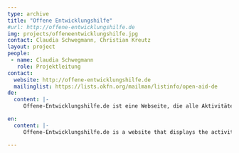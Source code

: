 ```yaml
---
type: archive
title: "Offene Entwicklungshilfe"
#url: http://offene-entwicklungshilfe.de
img: projects/offeneentwicklungshilfe.jpg
contact: Claudia Schwegmann, Christian Kreutz
layout: project
people:
 - name: Claudia Schwegmann
   role: Projektleitung
contact:
  website: http://offene-entwicklungshilfe.de
  mailinglist: https://lists.okfn.org/mailman/listinfo/open-aid-de
de:
  content: |-
     Offene-Entwicklungshilfe.de ist eine Webseite, die alle Aktivitäten der staatlichen deutschen Entwicklungszusammenarbeit der letzten 10 Jahre im Detail darstellt. Ihr Kern ist eine graphische Darstellung von den Ausgaben der Entwicklungshilfe nach Ländern und Schwerpunkten bis hinunter auf Projektebene. Das Projekt ist im Beta-Stadium und wird fortwährend weiterentwickelt. Anregungen, Vorschläge und Spenden sind jederzeit willkommen.

en:
  content: |-
     Offene-Entwicklungshilfe.de is a website that displays the activity of the German development cooperation over more than the past 10 years.

---
```

